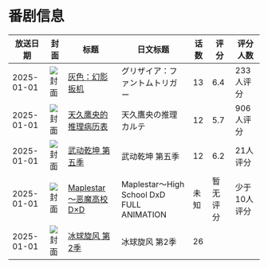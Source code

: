 # 番剧信息

|放送日期|封面|标题|日文标题|话数|评分|评分人数|
|---|---|---|---|---|---|---|
|2025-01-01|![封面](https://lain.bgm.tv/pic/cover/c/b9/52/371829_8P0eB.jpg)|[灰色：幻影扳机](https://bangumi.tv/subject/371829)|グリザイア：ファントムトリガー|13|6.4|233人评分|
|2025-01-01|![封面](https://lain.bgm.tv/pic/cover/c/f3/19/488177_9nFrY.jpg)|[天久鹰央的推理病历表](https://bangumi.tv/subject/488177)|天久鷹央の推理カルテ|12|5.7|906人评分|
|2025-01-01|![封面](https://lain.bgm.tv/pic/cover/c/1e/af/507613_EhxCM.jpg)|[武动乾坤 第五季](https://bangumi.tv/subject/507613)|武动乾坤 第五季|12|6.2|21人评分|
|2025-01-01|![封面](https://lain.bgm.tv/pic/cover/c/de/28/535746_G2DBQ.jpg)|[Maplestar～恶魔高校D×D](https://bangumi.tv/subject/535746)|Maplestar～High School DxD FULL ANIMATION|未知|暂无评分|少于10人评分|
|2025-01-01|![封面](https://lain.bgm.tv/pic/cover/c/53/88/538958_d0Ggv.jpg)|[冰球旋风 第2季](https://bangumi.tv/subject/538958)|冰球旋风 第2季|26|||
